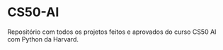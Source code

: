# CS50-AI
Repositório com todos os projetos feitos e aprovados do curso  CS50 AI com Python da Harvard.
